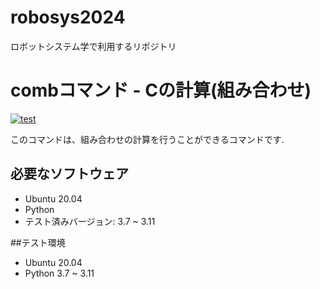 # robosys2024
ロボットシステム学で利用するリポジトリ

# combコマンド - Cの計算(組み合わせ)
[![test](https://github.com/Sora0616/robosys2024/actions/workflows/test.yml/badge.svg)](https://github.com/Sora0616/robosys2024/actions/workflows/test.yml)


このコマンドは、組み合わせの計算を行うことができるコマンドです.

## 必要なソフトウェア
- Ubuntu 20.04
- Python
 - テスト済みバージョン: 3.7 ~ 3.11

##テスト環境
- Ubuntu 20.04
- Python 3.7 ~ 3.11


